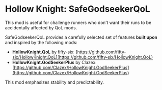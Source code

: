 # Hollow Knight: SafeGodseekerQoL

This mod is useful for challenge runners who don't want their runs to be accidentally affected by QoL mods.

SafeGodseekerQoL provides a carefully selected set of features **built upon** and inspired by the following mods:

*   **HollowKnight.QoL** by fifty-six: [https://github.com/fifty-six/HollowKnight.QoL](https://github.com/fifty-six/HollowKnight.QoL)
*   **HollowKnight.GodSeekerPlus** by Clazex: [https://github.com/Clazex/HollowKnight.GodSeekerPlus](https://github.com/Clazex/HollowKnight.GodSeekerPlus)

This mod emphasizes stability and predictability.
